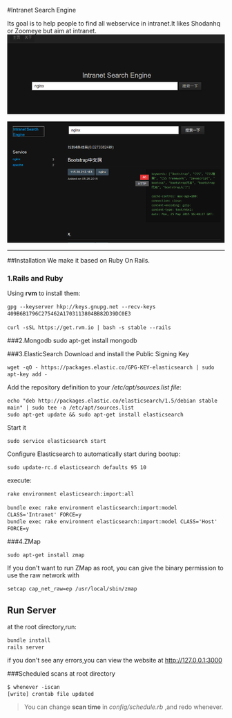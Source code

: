 #Intranet Search Engine

Its goal is to help people to find all webservice in intranet.It likes Shodanhq or Zoomeye but aim at intranet.
![about_root][1]

![about_search][2]

----
##Installation
We make it based on Ruby On Rails.
### 1.Rails and Ruby
Using **rvm** to install them:

    gpg --keyserver hkp://keys.gnupg.net --recv-keys 409B6B1796C275462A1703113804BB82D39DC0E3

    curl -sSL https://get.rvm.io | bash -s stable --rails


###2.Mongodb
    sudo apt-get install mongodb

###3.ElasticSearch
Download and install the Public Signing Key

    wget -qO - https://packages.elastic.co/GPG-KEY-elasticsearch | sudo apt-key add -

Add the repository definition to your */etc/apt/sources.list file*:

    echo "deb http://packages.elastic.co/elasticsearch/1.5/debian stable main" | sudo tee -a /etc/apt/sources.list
    sudo apt-get update && sudo apt-get install elasticsearch

Start it

    sudo service elasticsearch start

Configure Elasticsearch to automatically start during bootup:

    sudo update-rc.d elasticsearch defaults 95 10

execute:

    rake environment elasticsearch:import:all

    bundle exec rake environment elasticsearch:import:model CLASS='Intranet' FORCE=y
    bundle exec rake environment elasticsearch:import:model CLASS='Host' FORCE=y


###4.ZMap

    sudo apt-get install zmap

If you don't want to run ZMap as root, you can give the binary permission to use the raw network with

    setcap cap_net_raw=ep /usr/local/sbin/zmap

## Run Server

at the root directory,run:

    bundle install
    rails server

if you don't see any errors,you can view the website at http://127.0.0.1:3000

###Scheduled scans
at root directory

    $ whenever -iscan
    [write] crontab file updated

> You can change **scan time** in *config/schedule.rb* ,and redo whenever.


  [1]: https://raw.githubusercontent.com/qingxp9/Intranet-Search-Engine/master/public/about_root.png
  [2]: https://raw.githubusercontent.com/qingxp9/Intranet-Search-Engine/master/public/about_search.png
  [3]: https://github.com/urbanadventurer/WhatWeb
